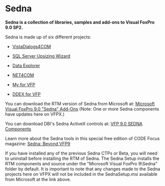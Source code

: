# Sedna

**Sedna is a collection of libraries, samples and add-ons to Visual FoxPro 9.0 SP2.**

Sedna is made up of six different projects:

* [VistaDialogs4COM](https://vfpx.codeplex.com/wikipage?title=Sedna#VistaDialogs4COM)

* [SQL Server Upsizing Wizard](https://github.com/UpsizingWizard)

* [Data Explorer](https://vfpx.codeplex.com/wikipage?title=Sedna#DataExplorer)

* [NET4COM](https://vfpx.codeplex.com/wikipage?title=Sedna#NET4COM)

* [My for VFP](https://github.com/UpsizingWizard)

* [DDEX for VFP](https://vfpx.codeplex.com/wikipage?title=Sedna#DDEX)

You can download the RTM version of Sedna from Microsoft at:
[Microsoft Visual FoxPro 9.0 "Sedna" Add-Ons](http://www.microsoft.com/downloads/details.aspx?FamilyId=C04BCF8C-0944-49F0-AC2B-563518CE1D70&displaylang=en)
(Note: One or more Sedna components have updates here on VFPX.)

You can download DBI's Sedna ActiveX controls at:
[VFP 9.0 SEDNA Components](http://www.dbi-tech.com/VisualFoxProSednaComponents.aspx)

Learn more about the Sedna tools in this special free edition of CODE Focus magazine:
[Sedna: Beyond VFP9](http://bit.ly/Sedna-Beyond-VFP-9)

If you have installed any of the previous Sedna CTPs or Beta, you will need to uninstall before installing the RTM of Sedna. The Sedna Setup installs the RTM components and source under the "Microsoft Visual FoxPro 9\Sedna" folder by default. It is important to note that any changes made to the Sedna projects here on VFPX will not be included in the SednaSetup.msi available from Microsoft at the link above.
